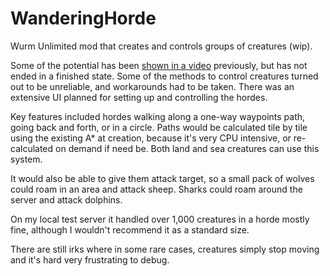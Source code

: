 # WanderingHorde
Wurm Unlimited mod that creates and controls groups of creatures (wip).

Some of the potential has been [shown in a video](https://www.youtube.com/edit?o=U&video_id=WJTJAl_RtHY) previously, but has not ended in a finished state. Some of the methods to control creatures turned out to be unreliable, and workarounds had to be taken. There was an extensive UI planned for setting up and controlling the hordes.

Key features included hordes walking along a one-way waypoints path, going back and forth, or in a circle. Paths would be calculated tile by tile using the existing A* at creation, because it's very CPU intensive, or re-calculated on demand if need be. Both land and sea creatures can use this system.

It would also be able to give them attack target, so a small pack of wolves could roam in an area and attack sheep. Sharks could roam around the server and attack dolphins.

On my local test server it handled over 1,000 creatures in a horde mostly fine, although I wouldn't recommend it as a standard size.

There are still irks where in some rare cases, creatures simply stop moving and it's hard very frustrating to debug.
